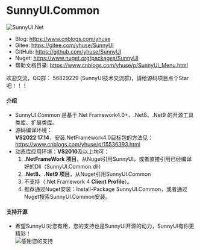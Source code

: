 ﻿# SunnyUI.Common    
    
![SunnyUI.Net](https://camo.githubusercontent.com/fddb15a3839c30fbee3a0ac9635069789288e7e770b62ce31f14149e63743a18/68747470733a2f2f696d616765732e67697465652e636f6d2f75706c6f6164732f696d616765732f323032312f303332342f3231333631355f35343234306261395f3431363732302e706e67 "SunnyUI.png")    
    
- Blog:   https://www.cnblogs.com/yhuse    
- Gitee:  https://gitee.com/yhuse/SunnyUI    
- GitHub: https://github.com/yhuse/SunnyUI    
- Nuget:  https://www.nuget.org/packages/SunnyUI    
- 帮助文档目录: https://www.cnblogs.com/yhuse/p/SunnyUI_Menu.html    
    
欢迎交流，QQ群： 56829229  (SunnyUI技术交流群)，请给源码项目点个Star吧！！！    
    
#### 介绍    
- SunnyUI.Common 是基于.Net Framework4.0+、.Net8、.Net9 的开源工具类库、扩展类库。            
- 源码编译环境：    
  **VS2022 17.14**，安装.NetFramework4.0目标包的方法见：https://www.cnblogs.com/yhuse/p/15536393.html    
- 动态库应用环境：**VS2010**及以上均可：    
  1. **.NetFrameWork 项目**，从Nuget引用SunnyUI，或者直接引用已经编译好的Dll（SunnyUI.Common.dll）   
  2. **.Net8、.Net9 项目**，从Nuget引用SunnyUI.Common    
  3. 不支持（.Net Framework 4 **Client Profile**）。    
  4. 推荐通过Nuget安装：Install-Package SunnyUI.Common，或者通过Nuget搜索SunnyUI.Common安装。   
    
#### 支持开源
- 希望SunnyUI对您有用，您的支持也是SunnyUI开源的动力，SunnyUI有你更精彩！    
![感谢您的支持](https://camo.githubusercontent.com/0df607315cfda18b5afc5d6173400eb2a15b51ccffc81efb57c7cfe9824c8b6e/68747470733a2f2f696d616765732e67697465652e636f6d2f75706c6f6164732f696d616765732f323032312f303430392f3230313535385f39613039393361335f3431363732302e706e67 "SunnyUISupport.png")
